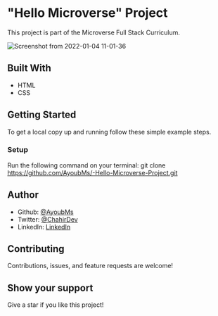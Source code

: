 # "Hello Microverse" Project

This project is part of the Microverse Full Stack Curriculum.

![Screenshot from 2022-01-04 11-01-36](https://user-images.githubusercontent.com/95053734/148042408-8d59b06b-ba6e-421b-8ff2-da3ca988d497.png)

## Built With
- HTML
- CSS

## Getting Started
To get a local copy up and running follow these simple example steps.

### Setup
Run the following command on your terminal: git clone https://github.com/AyoubMs/-Hello-Microverse-Project.git

## Author
- Github: [@AyoubMs](https://github.com/AyoubMs)
- Twitter: [@ChahirDev](https://twitter.com/ChahirDev)
- LinkedIn: [LinkedIn](https://www.linkedin.com/in/ayoub-chahir/)

## Contributing
Contributions, issues, and feature requests are welcome!

## Show your support
Give a star if you like this project!
